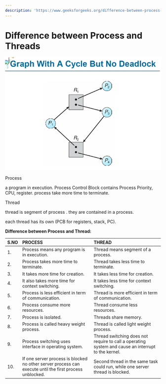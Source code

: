 ```yaml
---
description: 'https://www.geeksforgeeks.org/difference-between-process-and-thread/'
---
```


# Difference between Process and Threads

![](../../.gitbook/assets/image%20%28144%29.png)

Process 

a program in execution. Process Control Block contains Process Priority, CPU, register. process take more time to terminate.

Thread

thread is segment of process . they are contained in a process.

each thread has its own \(PCB for registers, stack, PC\).





**Difference between Process and Thread:**

| S.NO | PROCESS | THREAD |
| :--- | :--- | :--- |
| 1. | Process means any program is in execution. | Thread means segment of a process. |
| 2. | Process takes more time to terminate. | Thread takes less time to terminate. |
| 3. | It takes more time for creation. | It takes less time for creation. |
| 4. | It also takes more time for context switching. | It takes less time for context switching. |
| 5. | Process is less efficient in term of communication. | Thread is more efficient in term of communication. |
| 6. | Process consume more resources. | Thread consume less resources. |
| 7. | Process is isolated. | Threads share memory. |
| 8. | Process is called heavy weight process. | Thread is called light weight process. |
| 9. | Process switching uses interface in operating system. | Thread switching does not require to call a operating system and cause an interrupt to the kernel. |
| 10. | If one server process is blocked no other server process can execute until the first process unblocked. | Second thread in the same task could run, while one server thread is blocked. |


